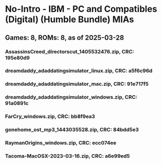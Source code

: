 # No-Intro - IBM - PC and Compatibles (Digital) (Humble Bundle) MIAs
## Games: 8, ROMs: 8, as of 2025-03-28

### AssassinsCreed_directorscut_1405532476.zip, CRC: 195e80d9
### dreamdaddy_adaddatingsimulator_linux.zip, CRC: a5f6c96d
### dreamdaddy_adaddatingsimulator_mac.zip, CRC: 91e717f5
### dreamdaddy_adaddatingsimulator_windows.zip, CRC: 91a0891c
### FarCry_windows.zip, CRC: bb8f9ea3
### gonehome_ost_mp3_1443035528.zip, CRC: 84bdd5e3
### RaymanOrigins_windows.zip, CRC: ecc074ee
### Tacoma-MacOSX-2023-03-16.zip, CRC: a6e99ed5
